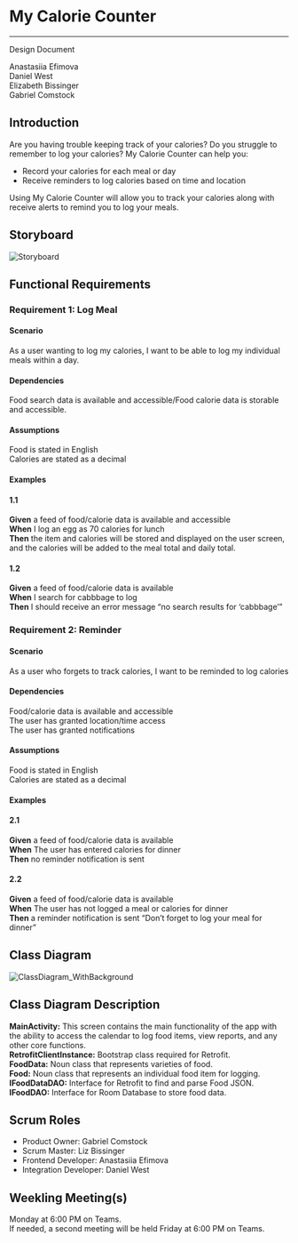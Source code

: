 # My Calorie Counter

---

Design Document

Anastasiia Efimova  
Daniel West  
Elizabeth Bissinger  
Gabriel Comstock  

## Introduction

Are you having trouble keeping track of your calories? Do you struggle to remember to log your calories? My Calorie Counter can help you:  

-	Record your calories for each meal or day  
-	Receive reminders to log calories based on time and location  

Using My Calorie Counter will allow you to track your calories along with receive alerts to remind you to log your meals.

## Storyboard

![Storyboard](https://user-images.githubusercontent.com/108550644/215225937-45d24529-db41-418a-a7ca-323b2c3297bf.png)

## Functional Requirements

### Requirement 1: Log Meal

#### Scenario
As a user wanting to log my calories, I want to be able to log my individual meals within a day.  

#### Dependencies
Food search data is available and accessible/Food calorie data is storable and accessible.  

#### Assumptions
Food is stated in English  
Calories are stated as a decimal  

#### Examples
#### 1.1
**Given** a feed of food/calorie data is available and accessible  
**When** I log an egg as 70 calories for lunch  
**Then** the item and calories will be stored and displayed on the user screen, and the calories will be added to the meal total and daily total.  

#### 1.2
**Given** a feed of food/calorie data is available  
**When** I search for cabbbage to log  
**Then** I should receive an error message “no search results for ‘cabbbage’”  

### Requirement 2: Reminder

#### Scenario
As a user who forgets to track calories, I want to be reminded to log calories  

#### Dependencies
Food/calorie data is available and accessible  
The user has granted location/time access  
The user has granted notifications  

#### Assumptions
Food is stated in English  
Calories are stated as a decimal  

#### Examples
#### 2.1
**Given** a feed of food/calorie data is available  
**When** The user has entered calories for dinner  
**Then** no reminder notification is sent  

#### 2.2
**Given** a feed of food/calorie data is available  
**When** The user has not logged a meal or calories for dinner  
**Then** a reminder notification is sent “Don’t forget to log your meal for dinner”  

## Class Diagram

![ClassDiagram_WithBackground](https://user-images.githubusercontent.com/77344568/215330455-7435a751-143e-4dd5-8784-15b68192f908.png)

## Class Diagram Description

**MainActivity:** This screen contains the main functionality of the app with the ability to access the calendar to log food items, view reports, and any other core functions.  
**RetrofitClientInstance:** Bootstrap class required for Retrofit.  
**FoodData:** Noun class that represents varieties of food.  
**Food:** Noun class that represents an individual food item for logging.  
**IFoodDataDAO:** Interface for Retrofit to find and parse Food JSON.  
**IFoodDAO:** Interface for Room Database to store food data.  

## Scrum Roles

- Product Owner: Gabriel Comstock  
- Scrum Master: Liz Bissinger  
- Frontend Developer: Anastasiia Efimova  
- Integration Developer: Daniel West  

## Weekling Meeting(s)

Monday at 6:00 PM on Teams.  
If needed, a second meeting will be held Friday at 6:00 PM on Teams.
